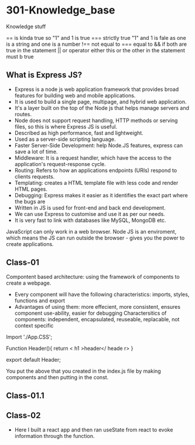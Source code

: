 # 301-Knowledge_base

Knowledge stuff

== is kinda true so "1" and 1 is true
=== strictly true "1" and 1 is fale as one is a string and one is a number 
!== not equal to
=== equal to
&& if both are true in the statement 
|| or operator either this or the other in the statement must b true 

## What is Express JS?
- Express is a node js web application framework that provides broad features for building web and mobile applications. 
- It is used to build a single page, multipage, and hybrid web application. 
- It's a layer built on the top of the Node js that helps manage servers and routes.
- Node does not support request handling, HTTP methods or serving files, so this is where Express JS is useful.
- Described as high performance, fast and lightweight.
- Used as a server-side scripting language.
- Faster Server-Side Development: help Node.JS features, express can save a lot of time.
- Middleware: It is a request handler, which have the access to the application's request-response cycle. 
- Routing: Refers to how an applications endpoints (URIs) respond to clients requests. 
- Templating: creates a HTML template file with less code and render HTML pages. 
- Debugging: Express makes it easier as it identifies the exact part where the bugs are
- Written in JS is used for front-end and back end development.
- We can use Express to customise and use it as per our needs. 
- It is very fast to link with databases like MySQL, MongoDB etc. 



JavaScript can only work in a web browser.
Node JS is an enviroment, which means the JS can run outside the browser - gives you the power to create applications. 

## Class-01

Compontent based architecture: using the framework of components to create a webpage.
- Every component will have the following characteristics: imports, styles, functions and export
- Advantages of using them: more effecient, more consistent, ensures component use-ability, easier for debugging
Charactersitics of components: independent, encapsulated, reuseable, replacable, not context specific 

Import './App.CSS'; 

Function Header(){
return < h1 >header</ heade r> }

export default Header; 

You put the above that you created in the index.js file by making components and then putting in the const. 

## Class-01.1

## Class-02
- Here I built a react app and then ran useState from react to evoke information through the function.
